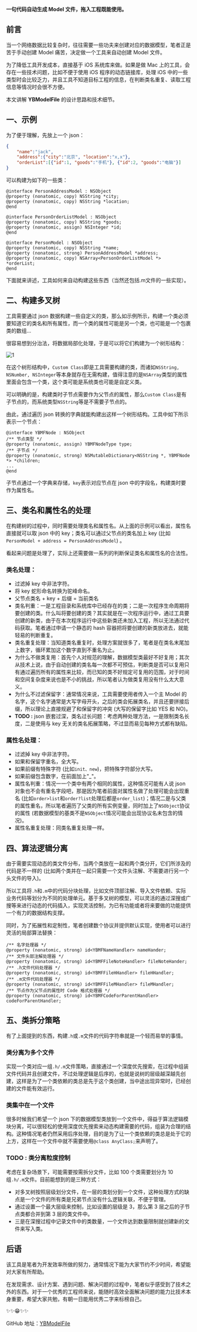 

**一句代码自动生成 Model 文件，拖入工程既能使用。**


## 前言

当一个网络数据比较复杂时，往往需要一些功夫来创建对应的数据模型，笔者正是苦于手动创建 Model 痛苦，决定做一个工具来自动创建 Model 文件。

为了降低工具开发成本，直接基于 iOS 系统库来做。如果是做 Mac 上的工具，会存在一些技术问题，比如不便于使用 iOS 程序的动态链接库，处理 iOS 中的一些类型时会比较乏力，并且工具不知道目标工程的信息，在判断类名重复、读取工程信息等情况时会很不方便。

本文讲解 **YBModelFile** 的设计思路和技术细节。

## 一、示例

为了便于理解，先放上一个 json：

```json
{
	"name":"jack", 
	"address":{"city":"北京", "location":"x,x"},
	"orderList":[{"id":1, "goods":"手机"}, {"id":2, "goods":"电脑"}]
}
```

可以构建为如下的一些类：

```objc
@interface PersonAddressModel : NSObject
@property (nonatomic, copy) NSString *city;
@property (nonatomic, copy) NSString *location;
@end

@interface PersonOrderListModel : NSObject
@property (nonatomic, copy) NSString *goods;
@property (nonatomic, assign) NSInteger *id;
@end

@interface PersonModel : NSObject
@property (nonatomic, copy) NSString *name;
@property (nonatomic, strong) PersonAddressModel *address;
@property (nonatomic, copy) NSArray<PersonOrderListModel *> *orderList;
@end
```

下面就来讲述，工具如何来自动构建这些东西（当然还包括.m文件的一些实现）。


## 二、构建多叉树

工具需要通过 json 数据构建一些自定义的类，那么如示例所示，构建一个类必须要知道它的类名和所有属性，而一个类的属性可能是另一个类，也可能是一个包裹类的数组...

很容易想到分治法，将数据局部化处理，于是可以将它们构建为一个树形结构：

![1](https://upload-images.jianshu.io/upload_images/2909132-dce7ad2e4511d960.png?imageMogr2/auto-orient/strip%7CimageView2/2/w/1240)

在这个树形结构中，`Custom Class`即是工具需要构建的类，而诸如`NSString, NSNumber, NSInteger`等本身就存在无需构建，值得注意的是`NSArray`类型的属性里面会包含一个类，这个类可能是系统类也可能是自定义类。

可以明确的是，构建类时子节点需要作为父节点的属性，那么`Custom Class`是有子节点的，而系统类型`NSString`等是不需要子节点的。

由此，通过遍历 json 转换的字典就能构建出这样一个树形结构。工具中如下所示表示一个节点：

```objc
@interface YBMFNode : NSObject
/** 节点类型 */
@property (nonatomic, assign) YBMFNodeType type;
/** 子节点 */
@property (nonatomic, strong) NSMutableDictionary<NSString *, YBMFNode *> *children;
...
@end
```

子节点通过一个字典来存储，`key`表示对应节点在 json 中的字段名，构建类时要作为属性名。

## 三、类名和属性名的处理

在构建树的过程中，同时需要处理类名和属性名。从上面的示例可以看出，属性名直接就可以取 json 中的 key；类名可以通过父节点的类名加上 key (比如`PersonModel + address = PersonAddressModel`) 。

看起来问题是处理了，实际上还需要做一系列的判断保证类名和属性名的合法性。

### 类名处理：

- 过滤掉 key 中非法字符。
- 将 key 蛇形命名转换为驼峰命名。
- 父节点类名 + key + 后缀 = 当前类名
- 类名判重：一是工程目录和系统库中已经存在的类；二是一次程序生命周期将要创建的类。什么叫将要创建的类？其实就是在一次程序运行中，通过工具要创建的新类，由于在本次程序运行中这些新类还未加入工程，所以无法通过代码获取。笔者通过申请一个静态的 hash 容器把将要创建的新类放进去，就能轻易的判断重复。
- 类名重复处理：当知道类名重复时，处理方案就很多了，笔者是在类名末尾加上数字，循环累加这个数字直到不重名为止。
- 为什么不做类复用：首先个人对规范的理解，数据模型类最好不好复用；其次从技术上说，由于自动创建的类名每一次都不可预估，判断类是否可以复用只有通过遍历所有的属性来比较，而已知的类不好规定可复用的范围，对于时间和空间复杂度来说也是不小的挑战，所以笔者认为做类复用没有什么太大意义。
- 为什么不过滤保留字：通常情况来说，工具需要使用者传入一个主 Model 的名字，这个名字通常是大写字母开头，之后的类会拓展类名，并且还要拼接后缀，所以理论上直接规避了和保留字的冲突 (大写的保留字比如 YES 和 NO)。
- **TODO :** json 嵌套过深，类名过长问题：考虑两种处理方法，一是限制类名长度，二是使用与 key 无关的类名拓展策略，不过显而易见每种方式都有缺陷。

### 属性名处理：

- 过滤掉 key 中非法字符。
- 如果和保留字重名，全大写。
- 如果前缀有特殊字符 (比如`init、new`)，把特殊字符部分大写。
- 如果前缀包含数字，在前面加上"_"。
- 属性名判重：情况一一个类中有两个相同的属性，这种情况可能有人说 json 对象也不会有重名字段吧，那是因为笔者前面对属性名做了处理可能会出现重名 (比如`order>list`和`order?list`处理后都是`order_list`)；情况二是与父类的属性重名，所以笔者遍历了父类的所有实例变量，同时加上了`NSObject`协议的属性 (若数据模型的基类不是`NSObject`情况可能会出现协议名未包含的情况)。
- 属性名重复处理：同类名重复处理一样。

## 四、算法逻辑分离

由于需要实现动态的类文件分布，当两个类放在一起和两个类分开，它们所涉及的代码是不一样的 (比如两个类并在一起只需要一个文件头注解、不需要进行另一个头文件的导入)。

所以工具将`.h`和`.m`中的代码分块处理，比如文件顶部注解、导入文件依赖、实际业务代码等划分为不同的处理单元。基于多叉树的模型，可以灵活的通过深搜或广搜等来进行动态的代码插入，实现灵活控制，为已有功能或者将来要做的功能提供一个有力的数据结构支撑。

同时，为了拓展性和定制性，笔者创建数个协议并提供默认实现，使用者可以进行灵活的局部算法替换：

```objc
/** 名字处理器 */
@property (nonatomic, strong) id<YBMFNameHandler> nameHander;
/** 文件头部注解处理器 */
@property (nonatomic, strong) id<YBMFFileNoteHandler> fileNoteHander;
/** .h文件代码处理器 */
@property (nonatomic, strong) id<YBMFFileHHandler> fileHHandler;
/** .m文件代码处理器 */
@property (nonatomic, strong) id<YBMFFileMHandler> fileMHandler;
/** 节点作为父节点的属性时 Code 格式处理器 */
@property (nonatomic, strong) id<YBMFCodeForParentHandler> codeForParentHandler;
```

## 五、类拆分策略

有了上面提到的东西，构建`.h`或`.m`文件的代码字符串就是一个轻而易举的事情。

### 类分离为多个文件

实现一个类对应一组`.h/.m`文件策略，直接通过一个深度优先搜索，在过程中组装文件代码并且创建文件，不过处理逻辑是后序的，也就是说树的层级越深越先创建，这样是为了一个类依赖的类总是先于这个类创建，当中途出现异常时，已经创建的文件能有效运行。

### 类集中在一个文件

很多时候我们希望一个 json 下的数据模型类放到一个文件中，得益于算法逻辑模块分离，可以很轻松的使用深度优先搜索来动态构建需要的代码，组装为合理的结构。这种情况笔者仍然采用后序处理，目的是为了让一个类依赖的类总是处于它的上方，这样在一个文件中就不需要使用`@class AnyClass;`来声明了。

### TODO : 类分离粒度控制

考虑在复杂场景下，可能需要按需拆分文件，比如 100 个类需要划分为 10 组`.h/.m`文件。目前能想到的是三种方式：

- 对多叉树按照层级划分文件，在一层的类划分到一个文件，这种处理方式的缺点是一个文件的所有类是兄弟节点没有什么逻辑关联，不便于管理。
- 通过设置一个最大层级来控制，比如设置的层级是 3，那么第 3 层之后的子节点类都合并到第 3 层的类文件中。
- 三是在深搜过程中记录文件中的类数量，一个文件达到数量限制就创建新的文件来写入类。

## 后语

该工具是笔者为开发效率所做的努力，通常情况下能为大家节约不少时间，希望能对大家有所帮助。

在发现需求、设计方案、遇到问题、解决问题的过程中，笔者似乎感受到了技术之外的东西。对于一个优秀的工程师来说，能随时高效全面解决问题的能力比技术本身重要，希望大家共勉，有朝一日能用优秀二字来标榜自己。

✨✨😁✨✨


GitHub 地址：[YBModelFile](https://github.com/indulgeIn/YBModelFile)

